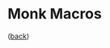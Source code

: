<!--
    =====================================
    generator=datazen
    version=3.2.0
    hash=596fb0cb4f09440cdcba29114a4be3ba
    =====================================
-->

# Monk Macros

([back](README.md))
